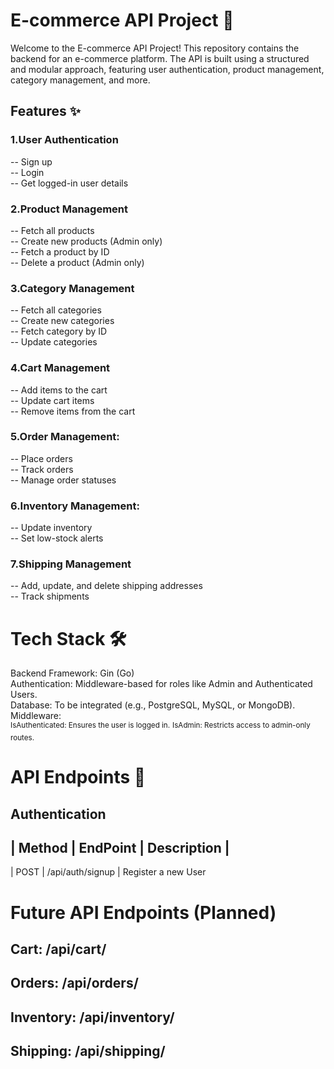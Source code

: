 # **E-commerce API Project 🚀**

Welcome to the E-commerce API Project! This repository contains the backend for an e-commerce platform. The API is built using a structured and modular approach, featuring user authentication, product management, category management, and more.

## Features ✨

### 1.User Authentication
-- Sign up  
-- Login  
-- Get logged-in user details  

### 2.Product Management
-- Fetch all products  
-- Create new products (Admin only)  
-- Fetch a product by ID  
-- Delete a product (Admin only)  

### 3.Category Management
-- Fetch all categories   
-- Create new categories  
-- Fetch category by ID  
-- Update categories  

### 4.Cart Management
-- Add items to the cart  
-- Update cart items  
-- Remove items from the cart  

### 5.Order Management:
-- Place orders  
-- Track orders   
-- Manage order statuses   

### 6.Inventory Management:
-- Update inventory   
-- Set low-stock alerts   
### 7.Shipping Management
-- Add, update, and delete shipping addresses    
-- Track shipments   

# Tech Stack 🛠️
Backend Framework: Gin (Go)    
Authentication: Middleware-based for roles like Admin and Authenticated Users.    
Database: To be integrated (e.g., PostgreSQL, MySQL, or MongoDB).     
Middleware:     
<sup>IsAuthenticated: Ensures the user is logged in.</sup>
<sup>IsAdmin: Restricts access to admin-only routes.</sup>


# API Endpoints 📃
## Authentication

| Method | EndPoint | Description |
-----------------------------------
| POST | /api/auth/signup | Register a new User


# Future API Endpoints (Planned)    

## Cart: /api/cart/
## Orders: /api/orders/
## Inventory: /api/inventory/
## Shipping: /api/shipping/
